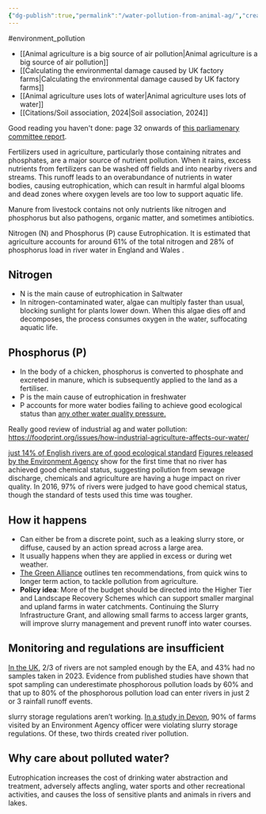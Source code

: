 ```yaml
---
{"dg-publish":true,"permalink":"/water-pollution-from-animal-ag/","created":"2024-08-22T16:25:38.742+01:00","updated":"2025-10-23T08:10:55.599+01:00"}
---
```


#environment_pollution 

- [[Animal agriculture is a big source of air pollution\|Animal agriculture is a big source of air pollution]]
- [[Calculating the environmental damage caused by UK factory farms\|Calculating the environmental damage caused by UK factory farms]]
- [[Animal agriculture uses lots of water\|Animal agriculture uses lots of water]] 
- [[Citations/Soil association, 2024\|Soil association, 2024]]

Good reading you haven't done: page 32 onwards of [this parliamenary committee report](https://committees.parliament.uk/publications/8460/documents/88412/default/).

Fertilizers used in agriculture, particularly those containing nitrates and phosphates, are a major source of nutrient pollution. When it rains, excess nutrients from fertilizers can be washed off fields and into nearby rivers and streams. This runoff leads to an overabundance of nutrients in water bodies, causing eutrophication, which can result in harmful algal blooms and dead zones where oxygen levels are too low to support aquatic life.

Manure from livestock contains not only nutrients like nitrogen and phosphorus but also pathogens, organic matter, and sometimes antibiotics.

Nitrogen (N) and Phosphorus (P) cause Eutrophication. It is estimated that agriculture accounts for around 61% of the total nitrogen and 28% of phosphorus load in river water in England and Wales .
## Nitrogen
- N is the main cause of eutrophication in Saltwater
- In nitrogen-contaminated water, algae can multiply faster than usual, blocking sunlight for plants lower down. When this algae dies off and decomposes, the process consumes oxygen in the water, suffocating aquatic life.
## Phosphorus (P)
- In the body of a chicken, phosphorus is converted to phosphate and excreted in manure, which is subsequently applied to the land as a fertiliser.
- P is the main cause of eutrophication in freshwater
- P accounts for more water bodies failing to achieve good ecological status than [any other water quality pressure.](https://consult.environment-agency.gov.uk/environment-and-business/challenges-and-choices/user_uploads/phosphorus-pressure-rbmp-2021.pdf)


Really good review of industrial ag and water pollution: https://foodprint.org/issues/how-industrial-agriculture-affects-our-water/

[just 14% of English rivers are of good ecological standard](https://www.theguardian.com/environment/2020/sep/17/rivers-in-england-fail-pollution-tests-due-to-sewage-and-chemicals) [Figures released by the Environment Agency](https://environment.data.gov.uk/catchment-planning/) show for the first time that no river has achieved good chemical status, suggesting pollution from sewage discharge, chemicals and agriculture are having a huge impact on river quality. In 2016, 97% of rivers were judged to have good chemical status, though the standard of tests used this time was tougher.

## How it happens
- Can either be from a discrete point, such as a leaking slurry store, or diffuse, caused by an action spread across a large area.
- It usually happens when they are applied in excess or during wet weather.
- [The Green Alliance](https://green-alliance.org.uk/briefing/ten-recommendations-to-prevent-water-pollution-from-agriculture/) outlines ten recommendations, from quick wins to longer term action, to tackle pollution from agriculture.
- **Policy idea**: More of the budget should be directed into the Higher Tier and Landscape Recovery Schemes which can support smaller marginal and upland farms in water catchments. Continuing the Slurry Infrastructure Grant, and allowing small farms to access larger grants, will improve slurry management and prevent runoff into water courses.

## Monitoring and regulations are insufficient
[In the UK](https://storymaps.arcgis.com/stories/01fca71e37544465b45491345c09978c), 2/3 of rivers are not sampled enough by the EA, and 43% had no samples taken in 2023. Evidence from published studies have shown that spot sampling can underestimate phosphorous pollution loads by 60% and that up to 80% of the phosphorous pollution load can enter rivers in just 2 or 3 rainfall runoff events.

slurry storage regulations aren’t working. [In a study in Devon](https://www.theguardian.com/environment/2022/oct/25/two-thirds-of-cattle-farms-in-north-devon-cause-river-pollution), 90% of farms visited by an Environment Agency officer were violating slurry storage regulations. Of these, two thirds created river pollution.

## Why care about polluted water?
Eutrophication increases the cost of drinking water abstraction and treatment, adversely affects angling, water sports and other recreational activities, and causes the loss of sensitive plants and animals in rivers and lakes.

